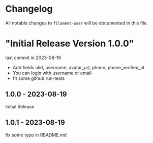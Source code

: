 # Changelog

All notable changes to `filament-user` will be documented in this file.

# "Initial Release Version 1.0.0"

last commit in 2023-08-19

- Add fields ulid, username, avatar_url, phone, phone_verified_at
- You can login with username or email
- fit some github run-tests

## 1.0.0 - 2023-08-19

Initial Release
## 1.0.1 - 2023-08-19
fix some typo in README.md
